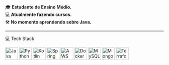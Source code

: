 🎓 **Estudante de Ensino Médio.**  
💻 **Atualmente fazendo cursos.**  
🛠️ **No momento aprendendo sobre Java.**  

---

💻 Tech Stack
<p align="left"> <img src="https://cdn.jsdelivr.net/gh/devicons/devicon/icons/java/java-original.svg" height="40" alt="Java" /> <img src="https://cdn.jsdelivr.net/gh/devicons/devicon/icons/python/python-original.svg" height="40" alt="Python" /> <img src="https://cdn.jsdelivr.net/gh/devicons/devicon/icons/kotlin/kotlin-original.svg" height="40" alt="Kotlin" /> <img src="https://cdn.jsdelivr.net/gh/devicons/devicon/icons/spring/spring-original.svg" height="40" alt="Spring" /> <img src="https://cdn.jsdelivr.net/gh/devicons/devicon/icons/aws/aws-original.svg" height="40" alt="AWS" /> <img src="https://cdn.jsdelivr.net/gh/devicons/devicon/icons/docker/docker-original.svg" height="40" alt="Docker" /> <img src="https://cdn.jsdelivr.net/gh/devicons/devicon/icons/mysql/mysql-original.svg" height="40" alt="MySQL" /> <img src="https://cdn.jsdelivr.net/gh/devicons/devicon/icons/mongodb/mongodb-original.svg" height="40" alt="MongoDB" /> <img src="https://cdn.jsdelivr.net/gh/devicons/devicon/icons/terraform/terraform-original.svg" height="40" alt="Terraform" /> </p>
